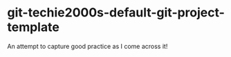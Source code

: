 # git-techie2000s-default-git-project-template
An attempt to capture good practice as I come across it!
